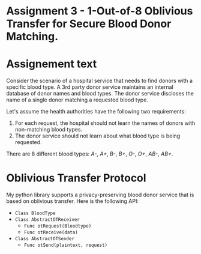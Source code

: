 # Assignment 3 - 1-Out-of-8 Oblivious Transfer for Secure Blood Donor Matching.

# Assignement text

Consider the scenario of a hospital service that needs to find donors with a specific blood type.
A 3rd party donor service maintains an internal database of donor names and blood types.
The donor service discloses the name of a single donor matching a requested blood type.

Let's assume the health authorities have the following two requirements:

1. For each request, the hospital should not learn the names of donors with non-matching blood types.
2. The donor service should not learn about what blood type is being requested.

There are 8 different blood types: _A-_, _A+_, _B-_, _B+_, _O-_, _O+_, _AB-_, _AB+_.

# Oblivious Transfer Protocol

My python library supports a privacy-preserving blood donor service that is based on oblivious transfer. Here is the following API:

- `Class BloodType`
- `Class AbstractOTReceiver`
  - `Func otRequest(Bloodtype)`
  - `Func otReceive(data)`
- `Class AbstractOTSender`
  - `Func otSend(plaintext, request)`

